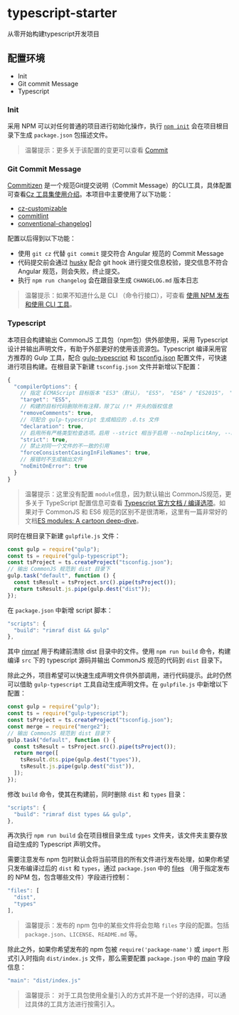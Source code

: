 # typescript-starter
从零开始构建typescript开发项目

## 配置环境

- Init
- Git commit Message
- Typescript


### Init

采用 NPM 可以对任何普通的项目进行初始化操作，执行 [`npm init`](https://docs.npmjs.com/cli/init) 会在项目根目录下生成 `package.json` 包描述文件。

> 温馨提示：更多关于该配置的变更可以查看 [Commit](https://github.com/SUN-LG/typescript-starter/commit/8b28b61228e5f5e010c7a3388c9807bdcd2c97d4)

### Git Commit Message

[Commitizen](https://github.com/commitizen/cz-cli) 是一个规范Git提交说明（Commit Message）的CLI工具，具体配置可查看[Cz 工具集使用介绍](https://juejin.im/post/5cc4694a6fb9a03238106eb9)。本项目中主要使用了以下功能：

- [cz-customizable](https://github.com/leonardoanalista/cz-customizable)
- [commitlint](https://commitlint.js.org/#/)
- [conventional-changelog](https://github.com/conventional-changelog/conventional-changelog/tree/master/packages/conventional-changelog)]

配置以后得到以下功能：

- 使用 `git cz` 代替 `git commit` 提交符合 Angular 规范的 Commit Message
- 代码提交前会通过 [husky](https://github.com/typicode/husky) 配合 git hook 进行提交信息校验，提交信息不符合 Angular 规范，则会失败，终止提交。
- 执行 `npm run changelog` 会在跟目录生成 `CHANGELOG.md` 版本日志

> 温馨提示：如果不知道什么是 CLI （命令行接口），可查看 [使用 NPM 发布和使用 CLI 工具](https://juejin.im/post/5eb89053e51d454de54db501)。

### Typescript

本项目会构建输出 CommonJS 工具包（npm包）供外部使用，采用 Typescript 设计并输出声明文件，有助于外部更好的使用该资源包。Typescript 编译采用官方推荐的 Gulp 工具，配合 [gulp-typescript](https://github.com/ivogabe/gulp-typescript) 和 [tsconfig.json](https://www.tslang.cn/docs/handbook/tsconfig-json.html) 配置文件，可快速进行项目构建。在根目录下新建 `tsconfig.json` 文件并新增以下配置：

```javascript
{
  "compilerOptions": {
    // 指定 ECMAScript 目标版本 "ES3"（默认）， "ES5"， "ES6" / "ES2015"， "ES2016"， "ES2017" 或 "ESNext"。
    "target": "ES5",
    // 构建的目标代码删除所有注释，除了以 /!* 开头的版权信息
    "removeComments": true,
    // 可配合 gulp-typescript 生成相应的 .d.ts 文件
    "declaration": true,
    // 启用所有严格类型检查选项。启用 --strict 相当于启用 --noImplicitAny, --noImplicitThis, --alwaysStrict， --strictNullChecks, --strictFunctionTypes 和 --strictPropertyInitialization
    "strict": true,
    // 禁止对同一个文件的不一致的引用
    "forceConsistentCasingInFileNames": true,
    // 报错时不生成输出文件
    "noEmitOnError": true
  }
}
```

> 温馨提示：这里没有配置 `module`信息，因为默认输出 CommonJS规范，更多关于 TypeScript 配置信息可查看 [Typescript 官方文档 / 编译选项](https://www.tslang.cn/docs/handbook/compiler-options.html)。如果对于 CommonJS 和 ES6 规范的区别不是很清晰，这里有一篇非常好的文档[ES modules: A cartoon deep-dive](https://hacks.mozilla.org/2018/03/es-modules-a-cartoon-deep-dive/)。

同时在根目录下新建 `gulpfile.js` 文件：

```javascript
const gulp = require("gulp");
const ts = require("gulp-typescript");
const tsProject = ts.createProject("tsconfig.json");
// 输出 CommonJS 规范到 dist 目录下
gulp.task("default", function () {
  const tsResult = tsProject.src().pipe(tsProject());
  return tsResult.js.pipe(gulp.dest("dist"));
});
```

在 `package.json` 中新增 script 脚本：

```javascript
"scripts": {
  "build": "rimraf dist && gulp"
},
```

其中 [rimraf](https://github.com/isaacs/rimraf) 用于构建前清除 dist 目录中的文件。使用 `npm run build` 命令，构建编译 `src` 下的 typescript 源码并输出 CommonJS 规范的代码到 `dist` 目录下。

除此之外，项目希望可以快速生成声明文件供外部调用，进行代码提示。此时仍然可以借助 `gulp-typescript` 工具自动生成声明文件。在 `gulpfile.js` 中新增以下配置：

```javascript
const gulp = require("gulp");
const ts = require("gulp-typescript");
const tsProject = ts.createProject("tsconfig.json");
const merge = require("merge2");
// 输出 CommonJS 规范到 dist 目录下
gulp.task("default", function () {
  const tsResult = tsProject.src().pipe(tsProject());
  return merge([
    tsResult.dts.pipe(gulp.dest("types")),
    tsResult.js.pipe(gulp.dest("dist")),
  ]);
});
```

修改 `build` 命令，使其在构建前，同时删除 `dist` 和 `types` 目录：

```javascript
"scripts": {
  "build": "rimraf dist types && gulp",
},
```

再次执行 `npm run build` 会在项目根目录生成 `types` 文件夹，该文件夹主要存放自动生成的 Typescript 声明文件。

需要注意发布 npm 包时默认会将当前项目的所有文件进行发布处理，如果你希望只发布编译过后的 `dist` 和 `types`，通过 `package.json` 中的 [files](https://docs.npmjs.com/files/package.json#files) （用于指定发布的 NPM 包，包含哪些文件）字段进行控制：

```javascript
"files": [
  "dist",
  "types"
],
```

> 温馨提示：发布的 npm 包中的某些文件将会忽略 `files` 字段的配置。包括 `package.json`、`LICENSE`、`README.md` 等。

除此之外，如果你希望发布的 npm 包被 `require('package-name')` 或 `import` 形式引入时指向 `dist/index.js` 文件，那么需要配置 `package.json` 中的 [main](https://docs.npmjs.com/files/package.json#main) 字段信息：

```javascript
"main": "dist/index.js"
```

> 温馨提示： 对于工具包使用全量引入的方式并不是一个好的选择，可以通过具体的工具方法进行按需引入。